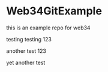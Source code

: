 # Web34GitExample
this is an example repo for web34

testing testing 123

another test 123

yet another test